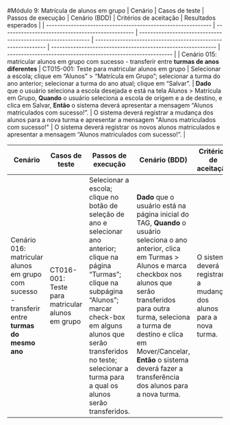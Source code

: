 #Módulo 9: Matrícula de alunos em grupo
| Cenário                                                      | Casos de teste                                   | Passos de execução                                           | Cenário (BDD)                                                | Critérios de aceitação                                       | Resultados esperados                                         |
| ------------------------------------------------------------ | ------------------------------------------------ | ------------------------------------------------------------ | ------------------------------------------------------------ | ------------------------------------------------------------ | ------------------------------------------------------------ |
| Cenário 015: matricular alunos em grupo com sucesso - transferir entre **turmas de anos diferentes** | CT015-001: Teste para matricular alunos em grupo | Selecionar a escola; clique em “Alunos” > “Matrícula em Grupo”; selecionar a turma do ano anterior; selecionar a turma do ano atual; clique em “Salvar”. | **Dado** que o usuário seleciona a escola desejada e está na tela Alunos > Matrícula em Grupo, **Quando** o usuário seleciona a escola de origem e a de destino, e clica em Salvar, **Então** o sistema deverá apresentar a mensagem “Alunos matriculados com sucesso!”. | O sistema deverá registrar a mudança dos alunos para a nova turma e apresentar a mensagem "Alunos matriculados com sucesso!" | O sistema deverá registrar os novos alunos matriculados e apresentar a mensagem “Alunos matriculados com sucesso!”. |

| Cenário                                                      | Casos de teste                                   | Passos de execução                                           | Cenário (BDD)                                                | Critérios de aceitação                                       | Resultados esperados                                         |
| ------------------------------------------------------------ | ------------------------------------------------ | ------------------------------------------------------------ | ------------------------------------------------------------ | ------------------------------------------------------------ | ------------------------------------------------------------ |
| Cenário 016: matricular alunos em grupo com sucesso - transferir entre **turmas do mesmo ano** | CT016-001: Teste para matricular alunos em grupo | Selecionar a escola; clique no botão de seleção de ano e selecionar ano anterior; clique na página “Turmas”; clique na subpágina “Alunos”; marcar check-box em alguns alunos que serão transferidos no teste; selecionar a turma para a qual os alunos serão transferidos. | **Dado** que o usuário está na página inicial do TAG, **Quando** o usuário seleciona o ano anterior, clica em Turmas > Alunos e marca checkbox nos alunos que serão transferidos para outra turma,  seleciona a turma de destino e clica em Mover/Cancelar, **Então** o sistema deverá fazer a transferência dos alunos para a nova turma. | O sistema deverá registrar a mudança dos alunos para a nova turma. | O sistema deverá realizar a transferência para a nova turma. |

